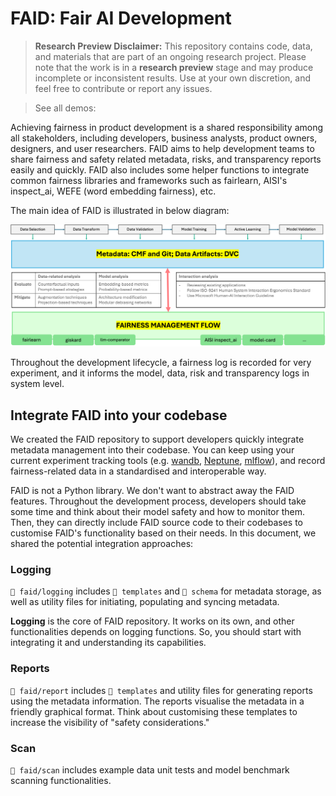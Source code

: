 # FAID: Fair AI Development

> **Research Preview Disclaimer:** This repository contains code, data, and materials that are part of an ongoing research project. Please note that the work is in a **research preview** stage and may produce incomplete or inconsistent results. Use at your own discretion, and feel free to contribute or report any issues.

> See all demos: 

Achieving fairness in product development is a shared responsibility among all stakeholders, including developers, business analysts, product owners, designers, and user researchers. FAID aims to help development teams to share fairness and safety related metadata, risks, and transparency reports easily and quickly. FAID also includes some helper functions to integrate common fairness libraries and frameworks such as fairlearn, AISI's inspect_ai, WEFE (word embedding fairness), etc.

The main idea of FAID is illustrated in below diagram:

![](./docs/media/metadata.png)

Throughout the development lifecycle, a fairness log is recorded for very experiment, and it informs the model, data, risk and transparency logs in system level.

## Integrate FAID into your codebase

We created the FAID repository to support developers quickly integrate metadata management into their codebase. You can keep using your current experiment tracking tools (e.g. [wandb](https://wandb.ai/site), [Neptune](https://neptune.ai/), [mlflow](https://mlflow.org/)), and record fairness-related data in a standardised and interoperable way. 

FAID is not a Python library. We don't want to abstract away the FAID features. Throughout the development process, developers should take some time and think about their model safety and how to monitor them. Then, they can directly include FAID source code to their codebases to customise FAID's functionality based on their needs. In this document, we shared the potential integration approaches:

### Logging

`📂 faid/logging` includes `📂 templates` and `📂 schema` for metadata storage, as well as utility files for initiating, populating and syncing metadata.

**Logging** is the core of FAID repository. It works on its own, and other functionalities depends on logging functions. So, you should start with integrating it and understanding its capabilities.


### Reports

`📂 faid/report` includes `📂 templates` and utility files for generating reports using the metadata information. The reports visualise the metadata in a friendly graphical format. Think about customising these templates to increase the visibility of "safety considerations."


### Scan

`📂 faid/scan` includes example data unit tests and model benchmark scanning functionalities. 

